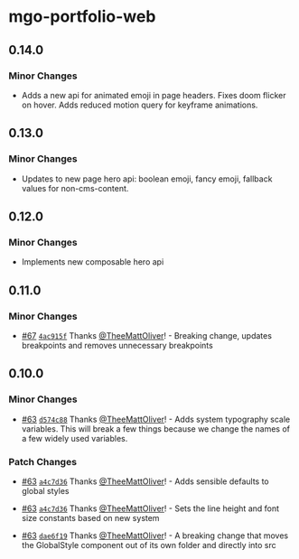 # mgo-portfolio-web

## 0.14.0

### Minor Changes

- Adds a new api for animated emoji in page headers. Fixes doom flicker on hover. Adds reduced motion query for keyframe animations.

## 0.13.0

### Minor Changes

- Updates to new page hero api: boolean emoji, fancy emoji, fallback values for non-cms-content.

## 0.12.0

### Minor Changes

- Implements new composable hero api

## 0.11.0

### Minor Changes

- [#67](https://github.com/TheeMattOliver/mattoliver/pull/67) [`4ac915f`](https://github.com/TheeMattOliver/mattoliver/commit/4ac915fdcb41bed58b69729523e6810e1f45ab9c) Thanks [@TheeMattOliver](https://github.com/TheeMattOliver)! - Breaking change, updates breakpoints and removes unnecessary breakpoints

## 0.10.0

### Minor Changes

- [#63](https://github.com/TheeMattOliver/mattoliver/pull/63) [`d574c88`](https://github.com/TheeMattOliver/mattoliver/commit/d574c88025c7d66c5f7064c52a0137175666f802) Thanks [@TheeMattOliver](https://github.com/TheeMattOliver)! - Adds system typography scale variables. This will break a few things because we change the names of a few widely used variables.

### Patch Changes

- [#63](https://github.com/TheeMattOliver/mattoliver/pull/63) [`a4c7d36`](https://github.com/TheeMattOliver/mattoliver/commit/a4c7d364e79f5399f8dee34a63036892007c8e60) Thanks [@TheeMattOliver](https://github.com/TheeMattOliver)! - Adds sensible defaults to global styles

* [#63](https://github.com/TheeMattOliver/mattoliver/pull/63) [`a4c7d36`](https://github.com/TheeMattOliver/mattoliver/commit/a4c7d364e79f5399f8dee34a63036892007c8e60) Thanks [@TheeMattOliver](https://github.com/TheeMattOliver)! - Sets the line height and font size constants based on new system

- [#63](https://github.com/TheeMattOliver/mattoliver/pull/63) [`dae6f19`](https://github.com/TheeMattOliver/mattoliver/commit/dae6f191c2f1338d52a7405c43232bea030da8c2) Thanks [@TheeMattOliver](https://github.com/TheeMattOliver)! - A breaking change that moves the GlobalStyle component out of its own folder and directly into src
